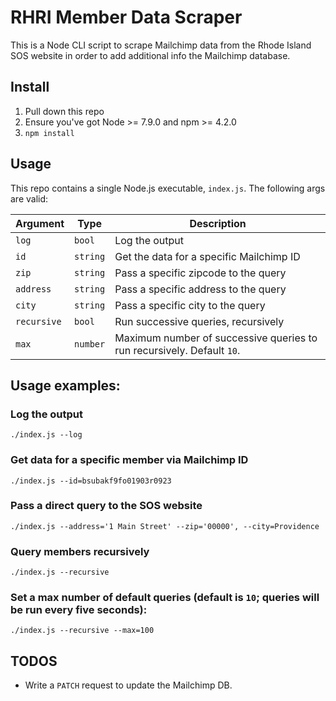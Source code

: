 # RHRI Member Data Scraper

This is a Node CLI script to scrape Mailchimp data from the Rhode Island SOS website in order to add additional info the Mailchimp database.

## Install

1. Pull down this repo
2. Ensure you've got Node >= 7.9.0 and npm >= 4.2.0
3. `npm install`

## Usage
This repo contains a single Node.js executable, `index.js`. The following args are valid:

| Argument    | Type     | Description    |
| ----------- | -------- | -----------    |
| `log`       | `bool`   | Log the output |
| `id`        | `string` | Get the data for a specific Mailchimp ID |
| `zip`       | `string` | Pass a specific zipcode to the query |
| `address`   | `string` | Pass a specific address to the query |
| `city`      | `string` | Pass a specific city to the query |
| `recursive` | `bool`   | Run successive queries, recursively |
| `max`       | `number` | Maximum number of successive queries to run recursively. Default `10`. |

## Usage examples:

### Log the output
```
./index.js --log
```

### Get data for a specific member via Mailchimp ID
```
./index.js --id=bsubakf9fo01903r0923
```

### Pass a direct query to the SOS website
```
./index.js --address='1 Main Street' --zip='00000', --city=Providence
```

### Query members recursively
```
./index.js --recursive
```

### Set a max number of default queries (default is `10`; queries will be run every five seconds):
```
./index.js --recursive --max=100
```

## TODOS
- Write a `PATCH` request to update the Mailchimp DB.
